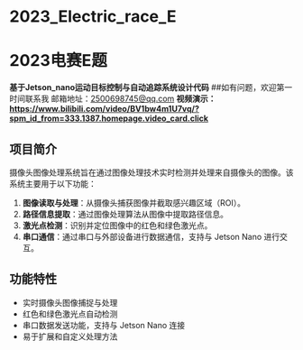 # 2023_Electric_race_E
# **2023电赛E题**

**基于Jetson_nano运动目标控制与自动追踪系统设计代码**
##如有问题，欢迎第一时间联系我
  邮箱地址：2500698745@qq.com
**视频演示：https://www.bilibili.com/video/BV1bw4m1U7vq/?spm_id_from=333.1387.homepage.video_card.click**

## 项目简介

摄像头图像处理系统旨在通过图像处理技术实时检测并处理来自摄像头的图像。该系统主要用于以下功能：

1. **图像读取与处理**：从摄像头捕获图像并截取感兴趣区域（ROI）。
2. **路径信息提取**：通过图像处理算法从图像中提取路径信息。
3. **激光点检测**：识别并定位图像中的红色和绿色激光点。
4. **串口通信**：通过串口与外部设备进行数据通信，支持与 Jetson Nano 进行交互。

## 功能特性

- 实时摄像头图像捕捉与处理
- 红色和绿色激光点自动检测
- 串口数据发送功能，支持与 Jetson Nano 连接
- 易于扩展和自定义处理方法

